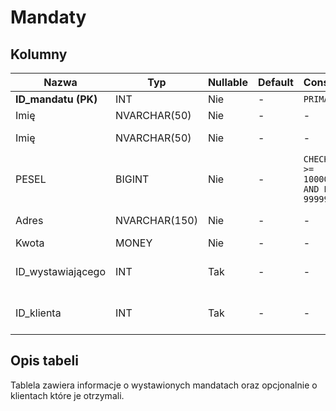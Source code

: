 # Mandaty

## Kolumny

| Nazwa               | Typ           | Nullable | Default | Constraints                                          | Klucze obce                 | Opis                                |
| ------------------- | ------------- | -------- | ------- | ---------------------------------------------------- | --------------------------- | ----------------------------------- |
| **ID_mandatu (PK)** | INT           | Nie      | -       | `PRIMARY KEY`                                        | -                           | ID mandatu                          |
| Imię                | NVARCHAR(50)  | Nie      | -       | -                                                    | -                           | Imię ukaranego                      |
| Imię                | NVARCHAR(50)  | Nie      | -       | -                                                    | -                           | Nazwisko ukaranego                  |
| PESEL               | BIGINT        | Nie      | -       | `CHECK PESEL >= 10000000000 AND PESEL<= 99999999999` | -                           | PESEL ukaranego                     |
| Adres               | NVARCHAR(150) | Nie      | -       | -                                                    | -                           | Adres ukaranego                     |
| Kwota               | MONEY         | Nie      | -       | -                                                    | -                           | Kwota mandatu                       |
| ID_wystawiającego   | INT           | Tak      | -       | -                                                    | `Kontrolerzy.ID_kontrolera` | ID kontrolera wystawiającego mandat |
| ID_klienta          | INT           | Tak      | -       | -                                                    | `Klienci.ID_klienta` | ID klienta, który otrzymał mandat   |

## Opis tabeli

Tablela zawiera informacje o wystawionych mandatach oraz opcjonalnie o klientach które je otrzymali. 
